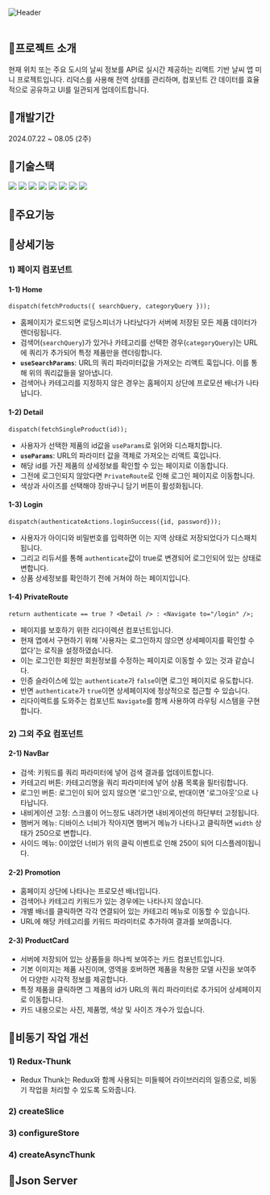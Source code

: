 ![Header](https://capsule-render.vercel.app/api?type=rect&color=0f0f0f&text=COS&desc=코스%20제품%20데이터를%20저장하고%20JSON%20서버로%20처리한%20쇼핑몰%20앱&section=header&height=250&fontColor=ffffff&fontSize=60&fontAlignY=45&descAlignY=67&descSize=30)
<br><br>

## 📍프로젝트 소개
현재 위치 또는 주요 도시의 날씨 정보를 API로 실시간 제공하는 리액트 기반 날씨 앱 미니 프로젝트입니다. 리덕스를 사용해 전역 상태를 관리하며, 컴포넌트 간 데이터를 효율적으로 공유하고 UI를 일관되게 업데이트합니다.

## 📍개발기간
2024.07.22 ~ 08.05 (2주)

## 📍기술스택
<div>
	<img src="https://img.shields.io/badge/React-61DAFB?style=for-the-badge&logo=react&logoColor=black">
	<img src="https://img.shields.io/badge/Redux-764ABC?style=for-the-badge&logo=redux&logoColor=white">
	<img src="https://img.shields.io/badge/Redux Thunk-76B83F?style=for-the-badge&logo=redux&logoColor=white">
	<img src="https://img.shields.io/badge/React Router-CA4245?style=for-the-badge&logo=reactrouter&logoColor=white">
	<img src="https://img.shields.io/badge/Json Server-000000?style=for-the-badge&logo=json&logoColor=white">
	<img src="https://img.shields.io/badge/Bootstrap-7952B3?style=for-the-badge&logo=bootstrap&logoColor=white">
	<img src="https://img.shields.io/badge/CSS-1572B6?style=for-the-badge&logo=css3&logoColor=white"> 
	<img src="https://img.shields.io/badge/API Call-E3695F?style=for-the-badge&logoColor=white"> 
</div>

## 📍주요기능

## 📍상세기능
### 1) 페이지 컴포넌트
#### 1-1) Home
```
dispatch(fetchProducts({ searchQuery, categoryQuery }));
```
- 홈페이지가 로드되면 로딩스피너가 나타났다가 서버에 저장된 모든 제품 데이터가 렌더링됩니다.
- 검색어(`searchQuery`)가 있거나 카테고리를 선택한 경우(`categoryQuery`)는 URL에 쿼리가 추가되어 특정 제품만을 렌더링합니다.
- **`useSearchParams`**: URL의 쿼리 파라미터값을 가져오는 리액트 훅입니다. 이를 통해 위의 쿼리값들을 알아냅니다.
- 검색어나 카테고리를 지정하지 않은 경우는 홈페이지 상단에 프로모션 배너가 나타납니다.

#### 1-2) Detail
```
dispatch(fetchSingleProduct(id));
```
- 사용자가 선택한 제품의 id값을 `useParams`로 읽어와 디스패치합니다.
- **`useParams`**: URL의 파라미터 값을 객체로 가져오는 리액트 훅입니다.
- 해당 id를 가진 제품의 상세정보를 확인할 수 있는 페이지로 이동합니다.
- 그전에 로그인되지 않았다면 `PrivateRoute`로 인해 로그인 페이지로 이동합니다.
- 색상과 사이즈를 선택해야 장바구니 담기 버튼이 활성화됩니다.

#### 1-3) Login
```
dispatch(authenticateActions.loginSuccess({id, password}));
```
- 사용자가 아이디와 비밀번호를 입력하면 이는 지역 상태로 저장되었다가 디스패치됩니다.
- 그리고 리듀서를 통해 `authenticate`값이 true로 변경되어 로그인되어 있는 상태로 변합니다.
- 상품 상세정보를 확인하기 전에 거쳐야 하는 페이지입니다.

#### 1-4) PrivateRoute
```
return authenticate == true ? <Detail /> : <Navigate to="/login" />;
```
- 페이지를 보호하기 위한 리다이렉션 컴포넌트입니다.
- 현재 앱에서 구현하기 위해 '사용자는 로그인하지 않으면 상세페이지를 확인할 수 없다'는 로직을 설정하였습니다.
- 이는 로그인한 회원만 회원정보를 수정하는 페이지로 이동할 수 있는 것과 같습니다.
- 인증 슬라이스에 있는 `authenticate`가 `false`이면 로그인 페이지로 유도합니다.
- 반면 `authenticate`가 `true`이면 상세페이지에 정상적으로 접근할 수 있습니다.
- 리다이렉트를 도와주는 컴포넌트 `Navigate`를 함께 사용하여 라우팅 시스템을 구현합니다.

### 2) 그외 주요 컴포넌트
#### 2-1) NavBar
- 검색: 키워드를 쿼리 파라미터에 넣어 검색 결과를 업데이트합니다.
- 카테고리 버튼: 카테고리명을 쿼리 파라미터에 넣어 상품 목록을 필터링합니다.
- 로그인 버튼: 로그인이 되어 있지 않으면 '로그인'으로, 반대이면 '로그아웃'으로 나타납니다.
- 내비게이션 고정: 스크롤이 어느정도 내려가면 내비게이션의 하단부터 고정됩니다.
- 햄버거 메뉴: 디바이스 너비가 작아지면 햄버거 메뉴가 나타나고 클릭하면 `width` 상태가 250으로 변합니다.
- 사이드 메뉴: 0이었던 너비가 위의 클릭 이벤트로 인해 250이 되어 디스플레이됩니다.

#### 2-2) Promotion
- 홈페이지 상단에 나타나는 프로모션 배너입니다.
- 검색어나 카테고리 키워드가 있는 경우에는 나타나지 않습니다.
- 개별 배너를 클릭하면 각각 연결되어 있는 카테고리 메뉴로 이동할 수 있습니다.
- URL에 해당 카테고리를 키워드 파라미터로 추가하여 결과를 보여줍니다.

#### 2-3) ProductCard
- 서버에 저장되어 있는 상품들을 하나씩 보여주는 카드 컴포넌트입니다.
- 기본 이미지는 제품 사진이며, 영역을 호버하면 제품을 착용한 모델 사진을 보여주어 다양한 시각적 정보를 제공합니다.
- 특정 제품을 클릭하면 그 제품의 id가 URL의 쿼리 파라미터로 추가되어 상세페이지로 이동합니다.
- 카드 내용으로는 사진, 제품명, 색상 및 사이즈 개수가 있습니다.


## 📍비동기 작업 개선
### 1) Redux-Thunk
- Redux Thunk는 Redux와 함께 사용되는 미들웨어 라이브러리의 일종으로, 비동기 작업을 처리할 수 있도록 도와줍니다.

### 2) createSlice
### 3) configureStore
### 4) createAsyncThunk

## 📍Json Server
